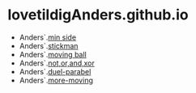 # lovetildigAnders.github.io
- Anders`.[min side](kageside/)
- Anders`.[stickman](sitckman/)
- Anders`.[moving ball](move/)
- Anders`.[not,or,and,xor](not.or.and,xor/)
- Anders`.[duel-parabel](duel-parapel/)
- Anders`.[more-moving](more-moving/) 